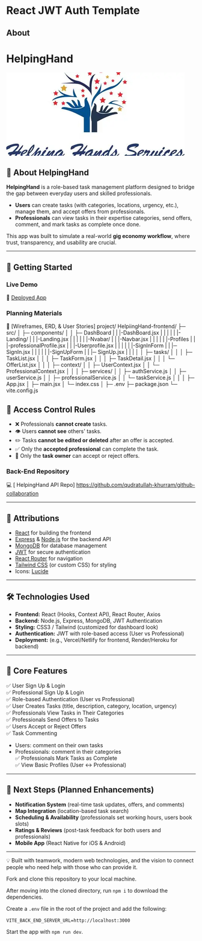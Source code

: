 # React JWT Auth Template

## About

# HelpingHand
![alt text](OIP.webp)


## 📌 About HelpingHand
**HelpingHand** is a role-based task management platform designed to bridge the gap between everyday users and skilled professionals.  

- **Users** can create tasks (with categories, locations, urgency, etc.), manage them, and accept offers from professionals.  
- **Professionals** can view tasks in their expertise categories, send offers, comment, and mark tasks as complete once done.  

This app was built to simulate a real-world **gig economy workflow**, where trust, transparency, and usability are crucial.

---

## 🚀 Getting Started

### Live Demo
🔗 [Deployed App](https://your-deployed-frontend-link.com)  

### Planning Materials
📂 [Wireframes, ERD, & User Stories] project/
HelpiingHand-frontend/
 ├─ src/
 │   ├─ components/
 │   │   ├─ DashBoard
 |   |   |-DashBoard.jsx
 |   |   |
 |   |   |-Landing/ 
 |   |   |-Landing.jsx
 |   |   |
 |   |   |-Nvabar/
 |   |   |-Navbar.jsx
 |   |   |
 |   |   |-Profiles
 |   |   |-professionalProfile.jsx
 |   |   |-Userprofile.jsx
 |   |   |
 |   |   |-SignInForm
 |   |   |─ SignIn.jsx
 |   |   |
 |   |   |-SignUpForm
 |   |   |─ SignUp.jsx
 |   |   |
 │   │   ├─ tasks/
 │   │   │   ├─ TaskList.jsx
 │   │   │   ├─ TaskForm.jsx
 │   │   │   ├─ TaskDetail.jsx
 │   │   │   └─ OfferList.jsx
 │   │
 │   ├─ context/
 │   │   ├─ UserContext.jsx
 │   │   └─ ProfessionalContext.jsx
 │   │
 │   ├─ services/
 │   │   ├─ authService.js
 │   │   ├─ userService.js
 │   │   ├─ professionalService.js
 │   │   └─ taskService.js
 │   │
 │   ├─ App.jsx
 │   ├─ main.jsx
 │   └─ index.css
 │
 ├─ .env
 ├─ package.json
 └─ vite.config.js


## 🚫 Access Control Rules

- ❌ Professionals **cannot create** tasks.  
- 👁️ Users **cannot see** others' tasks.  
- ✏️ Tasks **cannot be edited or deleted** after an offer is accepted.  
- ✅ Only the **accepted professional** can complete the task.  
- 🔐 Only the **task owner** can accept or reject offers.  





### Back-End Repository
💻 [ HelpingHand API Repo] https://github.com/qudratullah-khurram/github-collaboration

---

## 🙏 Attributions
- [React](https://react.dev/) for building the frontend  
- [Express](https://expressjs.com/) & [Node.js](https://nodejs.org/) for the backend API  
- [MongoDB](https://www.mongodb.com/) for database management  
- [JWT](https://jwt.io/) for secure authentication  
- [React Router](https://reactrouter.com/) for navigation  
- [Tailwind CSS](https://tailwindcss.com/) (or custom CSS) for styling  
- Icons: [Lucide](https://lucide.dev/)  

---

## 🛠️ Technologies Used
- **Frontend:** React (Hooks, Context API), React Router, Axios  
- **Backend:** Node.js, Express, MongoDB, JWT Authentication  
- **Styling:** CSS3 / Tailwind (customized for dashboard look)  
- **Authentication:** JWT with role-based access (User vs Professional)  
- **Deployment:** (e.g., Vercel/Netlify for frontend, Render/Heroku for backend)  

---

## 📌 Core Features
✅ User Sign Up & Login  
✅ Professional Sign Up & Login  
✅ Role-based Authentication (User vs Professional)  
✅ User Creates Tasks (title, description, category, location, urgency)  
✅ Professionals View Tasks in Their Categories  
✅ Professionals Send Offers to Tasks  
✅ Users Accept or Reject Offers  
✅ Task Commenting  
- Users: comment on their own tasks  
- Professionals: comment in their categories  
✅ Professionals Mark Tasks as Complete  
✅ View Basic Profiles (User ↔ Professional)  

---

## 🔮 Next Steps (Planned Enhancements)
- **Notification System** (real-time task updates, offers, and comments)  
- **Map Integration** (location-based task search)  
- **Scheduling & Availability** (professionals set working hours, users book slots)  
- **Ratings & Reviews** (post-task feedback for both users and professionals)  
- **Mobile App** (React Native for iOS & Android)  

---

💡 Built with teamwork, modern web technologies, and the vision to connect people who need help with those who can provide it.


Fork and clone this repository to your local machine.

After moving into the cloned directory, run `npm i` to download the dependencies.

Create a `.env` file in the root of the project and add the following:

```plaintext
VITE_BACK_END_SERVER_URL=http://localhost:3000
```

Start the app with `npm run dev`.
